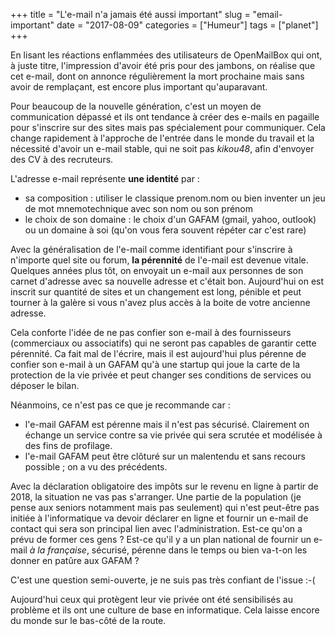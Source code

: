 +++
title = "L'e-mail n'a jamais été aussi important"
slug = "email-important"
date = "2017-08-09"
categories = ["Humeur"]
tags = ["planet"]
+++

En lisant les réactions enflammées des utilisateurs de OpenMailBox qui ont, à
juste titre, l'impression d'avoir été pris pour des jambons, on réalise que cet
e-mail, dont on annonce régulièrement la mort prochaine mais sans avoir de
remplaçant, est encore plus important qu'auparavant.

Pour beaucoup de la nouvelle génération, c'est un moyen de communication dépassé
et ils ont tendance à créer des e-mails en pagaille pour s'inscrire sur des
sites mais pas spécialement pour communiquer. Cela change rapidement à
l'approche de l'entrée dans le monde du travail et la nécessité d'avoir un
e-mail stable, qui ne soit pas *kikou48*, afin d'envoyer des CV à des recruteurs.

L'adresse e-mail représente **une identité** par :

- sa composition : utiliser le classique prenom.nom ou bien inventer un jeu de mot mnemotechnique avec son nom ou son prénom
- le choix de son domaine : le choix d'un GAFAM (gmail, yahoo, outlook) ou un domaine à soi (qu'on vous fera souvent répéter car c'est rare)

Avec la généralisation de l'e-mail comme identifiant pour s'inscrire à n'importe
quel site ou forum, **la pérennité** de l'e-mail est devenue vitale. Quelques
années plus tôt, on envoyait un e-mail aux personnes de son carnet d'adresse
avec sa nouvelle adresse et c'était bon. Aujourd'hui on est inscrit sur quantité
de sites et un changement est long, pénible et peut tourner à la galère si vous
n'avez plus accès à la boite de votre ancienne adresse.

Cela conforte l'idée de ne pas confier son e-mail à des fournisseurs
(commerciaux ou associatifs) qui ne seront pas capables de garantir cette
pérennité. Ca fait mal de l'écrire, mais il est aujourd'hui plus pérenne de
confier son e-mail à un GAFAM qu'à une startup qui joue la carte de la
protection de la vie privée et  peut changer ses conditions de services ou
déposer le bilan.

Néanmoins, ce n'est pas ce que je recommande car :

- l'e-mail GAFAM est pérenne mais il n'est pas sécurisé. Clairement on échange un service contre sa vie privée qui sera scrutée et modélisée à des fins de profilage.
- l'e-mail GAFAM peut être clôturé sur un malentendu et sans recours possible ; on a vu des précédents.

Avec la déclaration obligatoire des impôts sur le revenu en ligne à partir de
2018, la situation ne vas pas s'arranger. Une partie de la population (je pense
aux seniors notamment mais pas seulement) qui n'est peut-être pas initiée à l'informatique va
devoir déclarer en ligne et fournir un e-mail de contact qui sera son principal
lien avec l'administration. Est-ce qu'on a prévu de former ces gens ? Est-ce
qu'il y a un plan national de fournir un e-mail *à la française*, sécurisé,
pérenne dans le temps ou bien va-t-on les donner en patûre aux GAFAM ?

C'est une question semi-ouverte, je ne suis pas très confiant de l'issue :-(

Aujourd'hui ceux qui protègent leur vie privée ont été sensibilisés au problème
et ils ont une culture de base en informatique. Cela laisse encore du monde sur
le bas-côté de la route.
